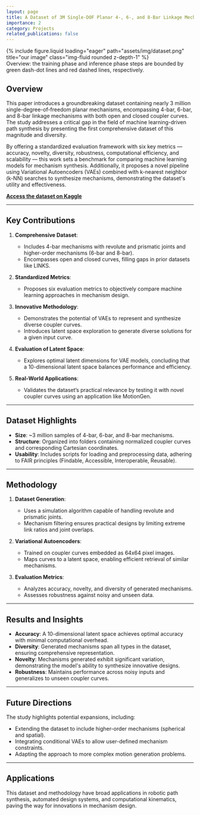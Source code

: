 ```yaml
---
layout: page
title: A Dataset of 3M Single-DOF Planar 4-, 6-, and 8-Bar Linkage Mechanisms With Open and Closed Coupler Curves for Machine Learning-Driven Path Synthesis
importance: 2
category: Projects
related_publications: false
---
```


<div class="row">
    <div class="col-sm mt-3 mt-md-0">
        {% include figure.liquid loading="eager" path="assets/img/dataset.png" title="our image" class="img-fluid rounded z-depth-1" %}
    </div>
</div>
<div class="caption">
    Overview: the training phase and inference phase steps are bounded by green dash-dot lines and red dashed lines, respectively.
</div>

## Overview

This paper introduces a groundbreaking dataset containing nearly 3 million single-degree-of-freedom planar mechanisms, encompassing 4-bar, 6-bar, and 8-bar linkage mechanisms with both open and closed coupler curves. The study addresses a critical gap in the field of machine learning-driven path synthesis by presenting the first comprehensive dataset of this magnitude and diversity.

By offering a standardized evaluation framework with six key metrics — accuracy, novelty, diversity, robustness, computational efficiency, and scalability — this work sets a benchmark for comparing machine learning models for mechanism synthesis. Additionally, it proposes a novel pipeline using Variational Autoencoders (VAEs) combined with k-nearest neighbor (k-NN) searches to synthesize mechanisms, demonstrating the dataset's utility and effectiveness.

[**Access the dataset on Kaggle**](https://www.kaggle.com/datasets/purwarlab/four-six-and-eight-bar-mechanisms-with-curves)

---

## Key Contributions

1. **Comprehensive Dataset**:

   - Includes 4-bar mechanisms with revolute and prismatic joints and higher-order mechanisms (6-bar and 8-bar).
   - Encompasses open and closed curves, filling gaps in prior datasets like LINKS.

2. **Standardized Metrics**:

   - Proposes six evaluation metrics to objectively compare machine learning approaches in mechanism design.

3. **Innovative Methodology**:

   - Demonstrates the potential of VAEs to represent and synthesize diverse coupler curves.
   - Introduces latent space exploration to generate diverse solutions for a given input curve.

4. **Evaluation of Latent Space**:

   - Explores optimal latent dimensions for VAE models, concluding that a 10-dimensional latent space balances performance and efficiency.

5. **Real-World Applications**:
   - Validates the dataset’s practical relevance by testing it with novel coupler curves using an application like MotionGen.

---

## Dataset Highlights

- **Size**: ~3 million samples of 4-bar, 6-bar, and 8-bar mechanisms.
- **Structure**: Organized into folders containing normalized coupler curves and corresponding Cartesian coordinates.
- **Usability**: Includes scripts for loading and preprocessing data, adhering to FAIR principles (Findable, Accessible, Interoperable, Reusable).

---

## Methodology

1. **Dataset Generation**:

   - Uses a simulation algorithm capable of handling revolute and prismatic joints.
   - Mechanism filtering ensures practical designs by limiting extreme link ratios and joint overlaps.

2. **Variational Autoencoders**:

   - Trained on coupler curves embedded as 64x64 pixel images.
   - Maps curves to a latent space, enabling efficient retrieval of similar mechanisms.

3. **Evaluation Metrics**:
   - Analyzes accuracy, novelty, and diversity of generated mechanisms.
   - Assesses robustness against noisy and unseen data.

---

## Results and Insights

- **Accuracy**: A 10-dimensional latent space achieves optimal accuracy with minimal computational overhead.
- **Diversity**: Generated mechanisms span all types in the dataset, ensuring comprehensive representation.
- **Novelty**: Mechanisms generated exhibit significant variation, demonstrating the model's ability to synthesize innovative designs.
- **Robustness**: Maintains performance across noisy inputs and generalizes to unseen coupler curves.

---

## Future Directions

The study highlights potential expansions, including:

- Extending the dataset to include higher-order mechanisms (spherical and spatial).
- Integrating conditional VAEs to allow user-defined mechanism constraints.
- Adapting the approach to more complex motion generation problems.

---

## Applications

This dataset and methodology have broad applications in robotic path synthesis, automated design systems, and computational kinematics, paving the way for innovations in mechanism design.
